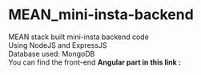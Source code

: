 # MEAN_mini-insta-backend <br>
MEAN stack built mini-insta backend code <br>
Using NodeJS and ExpressJS <br>
Database used: MongoDB <br>
You can find the front-end <b>Angular <b> part in this link : 

